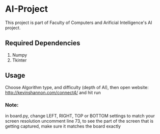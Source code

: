 # AI-Project
This project is part of Faculty of Computers and Arificial Intelligence's AI project.
## Required Dependencies

1. Numpy
2. Tkinter

## Usage
Choose Algorithm type, and difficulty (depth of AI), then open website: http://kevinshannon.com/connect4/ and hit run

### Note:
in board.py, change LEFT, RIGHT, TOP or BOTTOM settings to match your screen resolution
uncomment line 73, to see the part of the screen that is getting captured, make sure it matches the board exactly

